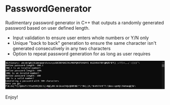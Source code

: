 # PasswordGenerator
Rudimentary password generator in C++ that outputs a randomly generated password based on user defined length. 
- Input validation to ensure user enters whole numbers or Y/N only
- Unique "back to back" generation to ensure the same character isn't generated consecutively in any two characters
- Option to repeat password generation for as long as user requires

![Screenshot of Production](https://raw.githubusercontent.com/amponsahh/PasswordGenerator/main/production.png "Sample Generation")
	
Enjoy!
